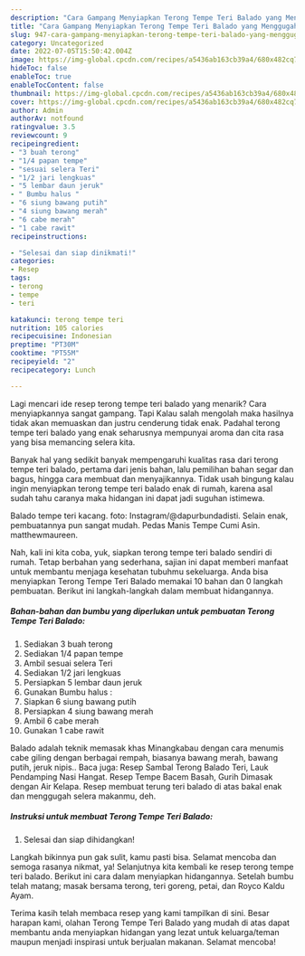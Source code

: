 ```yaml
---
description: "Cara Gampang Menyiapkan Terong Tempe Teri Balado yang Menggugah Selera"
title: "Cara Gampang Menyiapkan Terong Tempe Teri Balado yang Menggugah Selera"
slug: 947-cara-gampang-menyiapkan-terong-tempe-teri-balado-yang-menggugah-selera
category: Uncategorized
date: 2022-07-05T15:50:42.004Z
image: https://img-global.cpcdn.com/recipes/a5436ab163cb39a4/680x482cq70/terong-tempe-teri-balado-foto-resep-utama.jpg
hideToc: false
enableToc: true
enableTocContent: false
thumbnail: https://img-global.cpcdn.com/recipes/a5436ab163cb39a4/680x482cq70/terong-tempe-teri-balado-foto-resep-utama.jpg
cover: https://img-global.cpcdn.com/recipes/a5436ab163cb39a4/680x482cq70/terong-tempe-teri-balado-foto-resep-utama.jpg
author: Admin
authorAv: notfound
ratingvalue: 3.5
reviewcount: 9
recipeingredient:
- "3 buah terong"
- "1/4 papan tempe"
- "sesuai selera Teri"
- "1/2 jari lengkuas"
- "5 lembar daun jeruk"
- " Bumbu halus "
- "6 siung bawang putih"
- "4 siung bawang merah"
- "6 cabe merah"
- "1 cabe rawit"
recipeinstructions:

- "Selesai dan siap dinikmati!"
categories:
- Resep
tags:
- terong
- tempe
- teri

katakunci: terong tempe teri 
nutrition: 105 calories
recipecuisine: Indonesian
preptime: "PT30M"
cooktime: "PT55M"
recipeyield: "2"
recipecategory: Lunch

---
```



Lagi mencari ide resep terong tempe teri balado yang menarik? Cara menyiapkannya sangat gampang. Tapi Kalau salah mengolah maka hasilnya tidak akan memuaskan dan justru cenderung tidak enak. Padahal terong tempe teri balado yang enak seharusnya mempunyai aroma dan cita rasa yang bisa memancing selera kita.


Banyak hal yang sedikit banyak mempengaruhi kualitas rasa dari terong tempe teri balado, pertama dari jenis bahan, lalu pemilihan bahan segar dan bagus, hingga cara membuat dan menyajikannya. Tidak usah bingung kalau ingin menyiapkan terong tempe teri balado enak di rumah, karena asal sudah tahu caranya maka hidangan ini dapat jadi suguhan istimewa.

Balado tempe teri kacang. foto: Instagram/@dapurbundadisti. Selain enak, pembuatannya pun sangat mudah. Pedas Manis Tempe Cumi Asin. matthewmaureen.


Nah, kali ini kita coba, yuk, siapkan terong tempe teri balado sendiri di rumah. Tetap berbahan yang sederhana, sajian ini dapat memberi manfaat untuk membantu menjaga kesehatan tubuhmu sekeluarga. Anda bisa menyiapkan Terong Tempe Teri Balado memakai 10 bahan dan 0 langkah pembuatan. Berikut ini langkah-langkah dalam membuat hidangannya.

<!--inarticleads1-->

##### Bahan-bahan dan bumbu yang diperlukan untuk pembuatan Terong Tempe Teri Balado:

1. Sediakan 3 buah terong
1. Sediakan 1/4 papan tempe
1. Ambil sesuai selera Teri
1. Sediakan 1/2 jari lengkuas
1. Persiapkan 5 lembar daun jeruk
1. Gunakan  Bumbu halus :
1. Siapkan 6 siung bawang putih
1. Persiapkan 4 siung bawang merah
1. Ambil 6 cabe merah
1. Gunakan 1 cabe rawit


Balado adalah teknik memasak khas Minangkabau dengan cara menumis cabe giling dengan berbagai rempah, biasanya bawang merah, bawang putih, jeruk nipis.. Baca juga: Resep Sambal Terong Balado Teri, Lauk Pendamping Nasi Hangat. Resep Tempe Bacem Basah, Gurih Dimasak dengan Air Kelapa. Resep membuat terung teri balado di atas bakal enak dan menggugah selera makanmu, deh. 

<!--inarticleads2-->

##### Instruksi untuk membuat Terong Tempe Teri Balado:


1. Selesai dan siap dihidangkan!

Langkah bikinnya pun gak sulit, kamu pasti bisa. Selamat mencoba dan semoga rasanya nikmat, ya! Selanjutnya kita kembali ke resep terong tempe teri balado. Berikut ini cara dalam menyiapkan hidangannya. Setelah bumbu telah matang; masak bersama terong, teri goreng, petai, dan Royco Kaldu Ayam. 

Terima kasih telah membaca resep yang kami tampilkan di sini. Besar harapan kami, olahan Terong Tempe Teri Balado yang mudah di atas dapat membantu anda menyiapkan hidangan yang lezat untuk keluarga/teman maupun menjadi inspirasi untuk berjualan makanan. Selamat mencoba!

